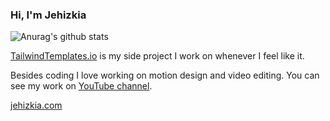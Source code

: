 ### Hi, I'm Jehizkia

![Anurag's github stats](https://github-readme-stats.vercel.app/api?username=jehizkia&bg_color=50,60faa0,4ba3f3&title_color=fff&text_color=fff&count_private=true&show_icons=true&icon_color=fff&line_height=30&include_all_commits=true)


[TailwindTemplates.io](https://tailwindtemplates.io) is my side project I work on whenever I feel like it. 

Besides coding I love working on motion design and video editing. You can see my work on [YouTube channel](https://www.youtube.com/channel/UCvzLhnEaa_CKSdbgAWxLkmw).

[jehizkia.com](https://jehizkia.com)
